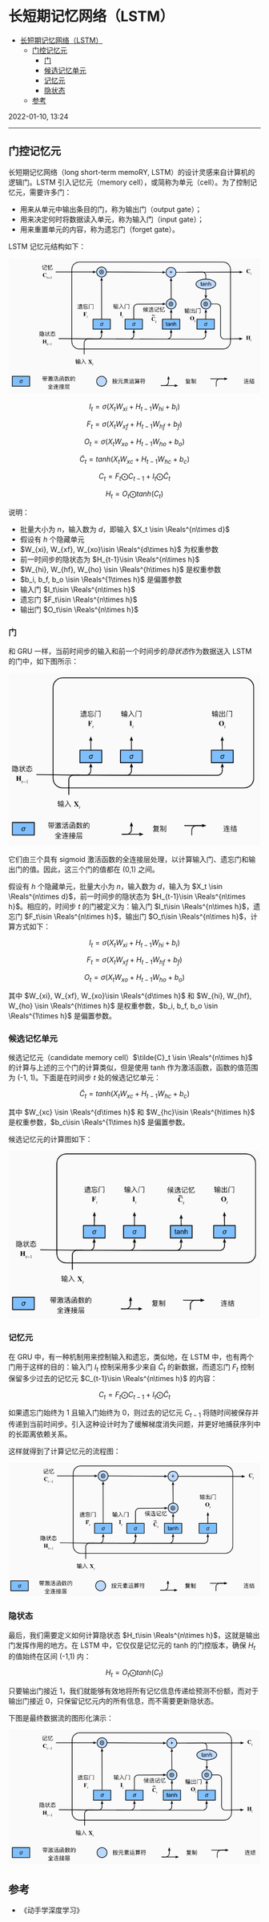 # 长短期记忆网络（LSTM）

- [长短期记忆网络（LSTM）](#长短期记忆网络lstm)
  - [门控记忆元](#门控记忆元)
    - [门](#门)
    - [候选记忆单元](#候选记忆单元)
    - [记忆元](#记忆元)
    - [隐状态](#隐状态)
  - [参考](#参考)

2022-01-10, 13:24
***

## 门控记忆元

长短期记忆网络（long short-term memoRY, LSTM）的设计灵感来自计算机的逻辑门。LSTM 引入记忆元（memory cell），或简称为单元（cell）。为了控制记忆元，需要许多门：

- 用来从单元中输出条目的门，称为输出门（output gate）；
- 用来决定何时将数据读入单元，称为输入门（input gate）；
- 用来重置单元的内容，称为遗忘门（forget gate）。

LSTM 记忆元结构如下：

![](images/2022-01-10-13-14-38.png)

$$I_t=\sigma(X_t W_{xi}+H_{t-1}W_{hi}+b_i)$$

$$F_t=\sigma(X_tW_{xf}+H_{t-1}W_{hf}+b_f)$$

$$O_t=\sigma(X_tW_{xo}+H_{t-1}W_{ho}+b_o)$$

$$\tilde{C}_t=tanh(X_tW_{xc}+H_{t-1}W_{hc}+b_c)$$

$$C_t=F_t\bigodot C_{t-1}+I_t\bigodot \tilde{C}_t$$

$$H_t=O_t\bigodot tanh(C_t)$$

说明：

- 批量大小为 $n$，输入数为 $d$，即输入 $X_t \isin \Reals^{n\times d}$
- 假设有 $h$ 个隐藏单元
- $W_{xi}, W_{xf}, W_{xo}\isin \Reals^{d\times h}$ 为权重参数
- 前一时间步的隐状态为 $H_{t-1}\isin \Reals^{n\times h}$
- $W_{hi}, W_{hf}, W_{ho} \isin \Reals^{h\times h}$ 是权重参数
- $b_i, b_f, b_o \isin \Reals^{1\times h}$ 是偏置参数
- 输入门 $I_t\isin \Reals^{n\times h}$
- 遗忘门 $F_t\isin \Reals^{n\times h}$
- 输出门 $O_t\isin \Reals^{n\times h}$

### 门

和 GRU 一样，当前时间步的输入和前一个时间步的*隐状态*作为数据送入 LSTM 的门中，如下图所示：

![](images/2022-01-10-13-25-20.png)

它们由三个具有 sigmoid 激活函数的全连接层处理，以计算输入门、遗忘门和输出门的值。因此，这三个门的值都在 (0,1) 之间。

假设有 $h$ 个隐藏单元，批量大小为 $n$，输入数为 $d$，输入为 $X_t \isin \Reals^{n\times d}$，前一时间步的隐状态为 $H_{t-1}\isin \Reals^{n\times h}$。相应的，时间步 $t$ 的门被定义为：输入门 $I_t\isin \Reals^{n\times h}$，遗忘门 $F_t\isin \Reals^{n\times h}$，输出门 $O_t\isin \Reals^{n\times h}$，计算方式如下：

$$I_t=\sigma(X_t W_{xi}+H_{t-1}W_{hi}+b_i)$$

$$F_t=\sigma(X_tW_{xf}+H_{t-1}W_{hf}+b_f)$$

$$O_t=\sigma(X_tW_{xo}+H_{t-1}W_{ho}+b_o)$$

其中 $W_{xi}, W_{xf}, W_{xo}\isin \Reals^{d\times h}$ 和 $W_{hi}, W_{hf}, W_{ho} \isin \Reals^{h\times h}$ 是权重参数，$b_i, b_f, b_o \isin \Reals^{1\times h}$ 是偏置参数。

### 候选记忆单元

候选记忆元（candidate memory cell）$\tilde{C}_t \isin \Reals^{n\times h}$ 的计算与上述的三个门的计算类似，但是使用 tanh 作为激活函数，函数的值范围为 (-1, 1)。下面是在时间步 $t$ 处的候选记忆单元：

$$\tilde{C}_t=tanh(X_tW_{xc}+H_{t-1}W_{hc}+b_c)$$

其中 $W_{xc} \isin \Reals^{d\times h}$ 和 $W_{hc}\isin \Reals^{h\times h}$ 是权重参数，$b_c\isin \Reals^{1\times h}$ 是偏置参数。

候选记忆元的计算图如下：

![](images/2022-01-10-15-14-16.png)

### 记忆元

在 GRU 中，有一种机制用来控制输入和遗忘，类似地，在 LSTM 中，也有两个门用于这样的目的：输入门 $I_t$ 控制采用多少来自 $\tilde{C}_t$ 的新数据，而遗忘门 $F_t$ 控制保留多少过去的记忆元 $C_{t-1}\isin \Reals^{n\times h}$ 的内容：

$$C_t=F_t\bigodot C_{t-1}+I_t\bigodot \tilde{C}_t$$

如果遗忘门始终为 1 且输入门始终为 0，则过去的记忆元 $C_{t-1}$ 将随时间被保存并传递到当前时间步。引入这种设计时为了缓解梯度消失问题，并更好地捕获序列中的长距离依赖关系。

这样就得到了计算记忆元的流程图：

![](images/2022-01-10-15-19-13.png)

### 隐状态

最后，我们需要定义如何计算隐状态 $H_t\isin \Reals^{n\times h}$，这就是输出门发挥作用的地方。在 LSTM 中，它仅仅是记忆元的 tanh 的门控版本，确保 $H_t$ 的值始终在区间 (-1,1) 内：

$$H_t=O_t\bigodot tanh(C_t)$$

只要输出门接近 1，我们就能够有效地将所有记忆信息传递给预测不份额，而对于输出门接近 0，只保留记忆元内的所有信息，而不需要更新隐状态。

下图是最终数据流的图形化演示：

![](images/2022-01-10-15-22-52.png)

## 参考

- 《动手学深度学习》
